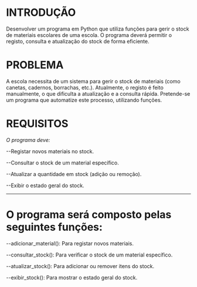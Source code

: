 


# **INTRODUÇÃO**


Desenvolver um programa em Python que utiliza funções para gerir o stock de materiais escolares de uma escola. O programa deverá permitir o registo, consulta e atualização do stock de forma eficiente.


# **PROBLEMA**


A escola necessita de um sistema para gerir o stock de materiais (como canetas, cadernos, borrachas, etc.). Atualmente, o registo é feito manualmente, o que dificulta a atualização e a consulta rápida. Pretende-se um programa que automatize este processo, utilizando funções.


# **REQUISITOS**


*O programa deve:*

--Registar novos materiais no stock.

--Consultar o stock de um material específico.

--Atualizar a quantidade em stock (adição ou remoção).

--Exibir o estado geral do stock.

----------------------------------------------------------------------------------------------------------

# **O programa será composto pelas seguintes funções:**

--adicionar_material(): Para registar novos materiais.

--consultar_stock(): Para verificar o stock de um material específico.

--atualizar_stock(): Para adicionar ou remover itens do stock.

--exibir_stock(): Para mostrar o estado geral do stock.
